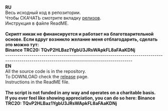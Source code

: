 **RU** <br>
Весь исходный код в репозитории.<br> 
Чтобы СКАЧАТЬ смотрите вкладку [релизов](https://github.com/Auphinity/PoE2_trade_script/releases).<br>
Инструкция в файле ReadME. <br>
<br>
**Скрипт никак не финансируется и работает на благотварительной основе. Если вдруг возникло желание меня отблагодарить, сделать это можно тут: <br>
Binance TRC20: TQvP2HLBaz1YgbU3JRsWApkFL8aFAaKDNj**<br>
---------------------------------------------------------------------------------------------------------------------------------------------<br>
**EN**<br>
All the source code is in the repository.<br>
To DOWNLOAD check the [release](https://github.com/Auphinity/PoE2_trade_script/releases) page.<br>
Instructions in the ReadME file.<br>
<br>
**The script is not funded in any way and operates on a charitable basis.<br>
If you ever feel like showing appreciation, you can do so here:
Binance TRC20: TQvP2HLBaz1YgbU3JRsWApkFL8aFAaKDNj** 
